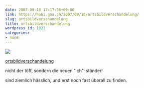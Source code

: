 ```yaml
---
date: 2007-09-18 17:17:56+00:00
link: https://habi.gna.ch/2007/09/18/ortsbildverschandelung/
slug: ortsbildverschandelung
title: ortsbildverschandelung
wordpress_id: 1021
categories:
- none
---
```



 [![](https://static.flickr.com/1022/1403325280_5e9f731b14_m.jpg)](https://www.flickr.com/photos/habi/1403325280/)
   

 
  [ortsbildverschandelung](https://www.flickr.com/photos/habi/1403325280/)
    

 



nicht der töff, sondern die neuen ".ch"-ständer!  

sind ziemlich hässlich, und erst noch fast überall zu finden.
  

